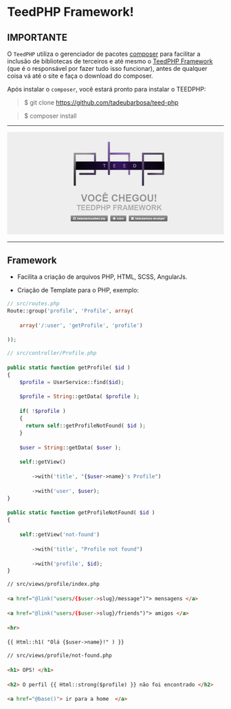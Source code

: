 <h1> TeedPHP Framework! </h1>

<h2> IMPORTANTE </h2>

O `TeedPHP` utiliza o gerenciador de pacotes [composer](https://getcomposer.org/) para facilitar a inclusão de bibliotecas de terceiros e até mesmo o [TeedPHP Framework](https://github.com/tadeubarbosa/teed-php-frame) (que é o responsável por fazer tudo isso funcionar), antes de qualquer coisa vá até o site e faça o download do composer.

Após instalar o `composer`, você estará pronto para instalar o TEEDPHP:

> $ git clone https://github.com/tadeubarbosa/teed-php

> $ composer install

<hr>

<p align="center">
  <img src="www/images/8234237489023844903.jpg?raw=true" />
</p>

<hr>

<h2> Framework </h2>

- Facilita a criação de arquivos PHP, HTML, SCSS, AngularJs.

- Criação de Template para o PHP, exemplo:

````php
// src/routes.php
Route::group('profile', 'Profile', array(

    array('/:user', 'getProfile', 'profile')

));
````

````php
// src/controller/Profile.php

public static function getProfile( $id )
{
    $profile = UserService::find($id);

    $profile = String::getData( $profile );

    if( !$profile )
    {
      return self::getProfileNotFound( $id );
    }

    $user = String::getData( $user );

    self::getView()
    
        ->with('title', "{$user->name}'s Profile")
    
        ->with('user', $user);
}

public static function getProfileNotFound( $id )
{

    self::getView('not-found')
    
        ->with('title', "Profile not found")
    
        ->with('profile', $id);
}
````

````html
// src/views/profile/index.php

<a href="@link("users/{$user->slug}/message")"> mensagens </a>

<a href="@link("users/{$user->slug}/friends")"> amigos </a>

<hr>

{{ Html::h1( "Olá {$user->name}!" ) }}
````

````html
// src/views/profile/not-found.php

<h1> OPS! </h1>

<h2> O perfil {{ Html::strong($profile) }} não foi encontrado </h2>

<a href="@base()"> ir para a home  </a>
````
